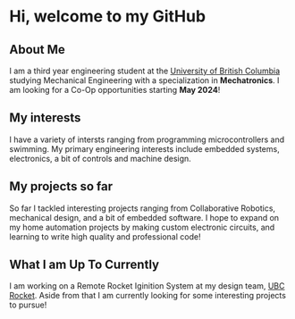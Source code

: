 # Hi, welcome to my GitHub

## About Me
I am a third year engineering student at the [University of British Columbia](https://en.wikipedia.org/wiki/University_of_British_Columbia) studying Mechanical Engineering 
with a specialization in **Mechatronics**. I am looking for a Co-Op opportunities starting **May 2024**!

## My interests
I have a variety of intersts ranging from programming microcontrollers and swimming. My primary engineering interests include embedded systems, electronics, a bit of controls and machine design. 

## My projects so far
So far I tackled interesting projects ranging from Collaborative Robotics, mechanical design, and a bit of embedded software. I hope to expand on my home automation projects by making custom electronic circuits, 
and learning to write high quality and professional code!

## What I am Up To Currently
I am working on a Remote Rocket Iginition System at my design team, [UBC Rocket](https://www.ubcrocket.com/). Aside from that I am currently looking for some interesting projects to pursue!
